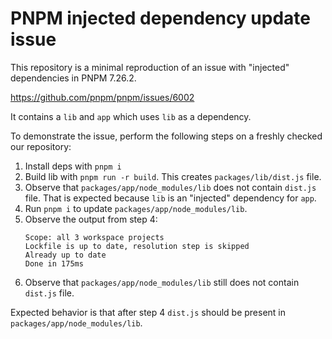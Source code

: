 # PNPM injected dependency update issue

This repository is a minimal reproduction of an issue with "injected" dependencies in PNPM 7.26.2.

https://github.com/pnpm/pnpm/issues/6002

It contains a `lib` and `app` which uses `lib` as a dependency.

To demonstrate the issue, perform the following steps on a freshly checked our repository:
1. Install deps with `pnpm i`
2. Build lib with `pnpm run -r build`. This creates `packages/lib/dist.js` file.
3. Observe that `packages/app/node_modules/lib` does not contain `dist.js` file. That is expected because `lib` is an "injected" dependency for `app`.
4. Run `pnpm i` to update `packages/app/node_modules/lib`.
5. Observe the output from step 4: 
   ```
   Scope: all 3 workspace projects
   Lockfile is up to date, resolution step is skipped
   Already up to date
   Done in 175ms
   ```
6. Observe that `packages/app/node_modules/lib` still does not contain `dist.js` file.

Expected behavior is that after step 4 `dist.js` should be present in `packages/app/node_modules/lib`.
